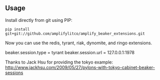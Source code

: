 ## Usage

Install directly from git using PIP:

```
pip install git+git://github.com/amplifylitco/amplify_beaker_extensions.git
```

Now you can use the redis, tyrant, riak, dynomite, and ringo extensions.

beaker.session.type = tyrant
beaker.session.url = 127.0.0.1:1978

Thanks to Jack Hsu for providing the tokyo example:
http://www.jackhsu.com/2009/05/27/pylons-with-tokyo-cabinet-beaker-sessions
